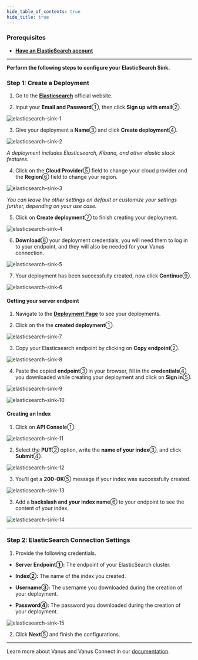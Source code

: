 ```yaml
--- 
hide_table_of_contents: true
hide_title: true
---
```


### Prerequisites

- [**Have an ElasticSearch account**](https://cloud.elastic.co/)

---

**Perform the following steps to configure your ElasticSearch Sink.**

### Step 1: Create a Deployment

1. Go to the [**Elasticsearch**](https://www.elastic.co/) official website.

2. Input your **Email and Password**①, then click **Sign up with email**②.

![elasticsearch-sink-1](images/elasticsearch-sink-1.webp)

3. Give your deployment a **Name**③ and click **Create deployment**④.

![elasticsearch-sink-2](images/elasticsearch-sink-2.webp)

*A deployment includes Elasticsearch, Kibana, and other elastic stack features.*  

4. Click on the **Cloud Provider**⑤ field to change your cloud provider and the **Region**⑥ field to change your region.

![elasticsearch-sink-3](images/elasticsearch-sink-3.webp)

*You can leave the other settings on default or customize your settings further, depending on your use case.*

5. Click on **Create deployment**⑦ to finish creating your deployment.  

![elasticsearch-sink-4](images/elasticsearch-sink-4.webp)

6. **Download**⑧ your deployment credentials, you will need them to log in to your endpoint, and they will also be needed for your Vanus connection.  

![elasticsearch-sink-5](images/elasticsearch-sink-5.webp)

7. Your deployment has been successfully created, now click **Continue**⑨.

![elasticsearch-sink-6](images/elasticsearch-sink-6.webp)


#### Getting your server endpoint

1. Navigate to the [**Deployment Page**](https://cloud.elastic.co/deployments/) to see your deployments.

2. Click on the the **created deployment**①.

![elasticsearch-sink-7](images/elasticsearch-sink-7.webp)


3. Copy your Elasticsearch endpoint by clicking on **Copy endpoint**②.  

![elasticsearch-sink-8](images/elasticsearch-sink-8.webp)

4. Paste the copied **endpoint**③ in your browser, fill in the **credentials**④ you downloaded while creating your deployment and click on **Sign in**⑤.

![elasticsearch-sink-9](images/elasticsearch-sink-9.webp)

![elasticsearch-sink-10](images/elasticsearch-sink-10.webp)

#### Creating an Index

1. Click on **API Console**①.

![elasticsearch-sink-11](images/elasticsearch-sink-11.webp)

2. Select the **PUT**② option, write the **name of your index**③, and click **Submit**④.

![elasticsearch-sink-12](images/elasticsearch-sink-12.webp)

3. You'll get a **200-OK**⑤ message if your index was successfully created.

![elasticsearch-sink-13](images/elasticsearch-sink-13.webp)

3. Add a **backslash and your index name**⑥ to your endpoint to see the content of your index.

![elasticsearch-sink-14](images/elasticsearch-sink-14.webp)

---

### Step 2: ElasticSearch Connection Settings

1. Provide the following credentials.

- **Server Endpoint①:** The endpoint of your ElasticSearch cluster.

- **Index②:** The name of the index you created.

- **Username③:** The username you downloaded during the creation of your deployment.

- **Password④:** The password you downloaded during the creation of your deployment.

![elasticsearch-sink-15](images/elasticsearch-sink-15.webp)

2. Click **Next**⑤ and finish the configurations.

---

Learn more about Vanus and Vanus Connect in our [documentation](https://docs.vanus.ai).
